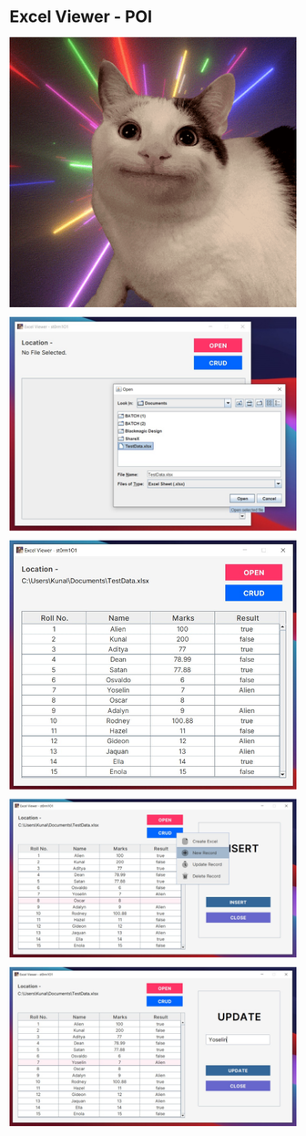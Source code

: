 # Excel Viewer - POI

![](preview/icon.png)

![](preview/preview-1.jpeg)

![](preview/preview-2.jpeg)

![](preview/preview-3.jpeg)

![](preview/preview-4.jpeg)

